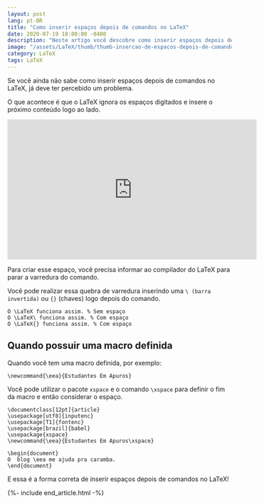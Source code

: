 ```yaml
---
layout: post
lang: pt-BR
title: "Como inserir espaços depois de comandos no LaTeX"
date: 2020-07-19 18:00:00 -0400
description: "Neste artigo você descobre como inserir espaços depois de comandos no LaTeX."
image: "/assets/LaTeX/thumb/thumb-insercao-de-espacos-depois-de-comandos-no-LaTeX.png"
category: LaTeX
tags: LaTeX
---
```


Se você ainda não sabe como inserir espaços depois de comandos no LaTeX, já deve ter percebido um problema.

O que acontece é que o LaTeX ignora os espaços digitados e insere o próximo conteúdo logo ao lado.

<!-- Youtube Video -->
<div class="yt-video">
<iframe width="560" height="315" src="https://www.youtube.com/embed/F2TbHIgUyEo?si=95Uq3KFnSefo0lEz" title="YouTube video player" frameborder="0" allow="accelerometer; autoplay; clipboard-write; encrypted-media; gyroscope; picture-in-picture; web-share" allowfullscreen></iframe>
</div>

Para criar esse espaço, você precisa informar ao compilador do LaTeX para parar a varredura do comando.

Você pode realizar essa quebra de varredura inserindo uma `\ (barra invertida)` ou `{}` (chaves) logo depois do comando.

```TeX
O \LaTeX funciona assim. % Sem espaço
O \LaTeX\ funciona assim. % Com espaço
O \LaTeX{} funciona assim. % Com espaço
```

## Quando possuir uma macro definida

Quando você tem uma macro definida, por exemplo:

```TeX
\newcommand{\eea}{Estudantes Em Apuros}
```

Você pode utilizar o pacote `xspace` e o comando `\xspace` para definir o fim da macro e então considerar o espaço.

```TeX
\documentclass[12pt]{article}
\usepackage[utf8]{inputenc}
\usepackage[T1]{fontenc}
\usepackage[brazil]{babel}
\usepackage{xspace}
\newcommand{\eea}{Estudantes Em Apuros\xspace}

\begin{document}
O  blog \eea me ajuda pra caramba.
\end{document}
```

E essa é a forma correta de inserir espaços depois de comandos no LaTeX!

{%- include end_article.html -%}
